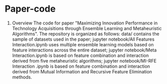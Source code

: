 # Paper-code
1. Overview
The code for paper "Maximizing Innovation Performance in Technology Acquisitions through Ensemble Learning and Metaheuristic Algorithms". The repository is organized as follows:
data/ contains the sample of datasets used in the paper;
jupyter notebook/All Features Interaction.ipynb uses multiple ensemble learning models based on feature interactions across the entire dataset;
jupyter notebook/Meta Interaction.ipynb is based on feature combination and interaction derived from five metaheuristic algorithms;
jupyter notebook/MI-RFE Interaction .ipynb is based on feature combination and interaction derived from Mutual Information and Recursive Feature Elimination methods.
